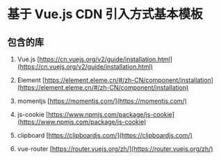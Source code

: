 # 基于 Vue.js CDN 引入方式基本模板

## 包含的库

1. Vue.js [https://cn.vuejs.org/v2/guide/installation.html](https://cn.vuejs.org/v2/guide/installation.html)

2. Element [https://element.eleme.cn/#/zh-CN/component/installation](https://element.eleme.cn/#/zh-CN/component/installation)

3. momentjs [https://momentjs.com/](https://momentjs.com/)

4. js-cookie [https://www.npmjs.com/package/js-cookie](https://www.npmjs.com/package/js-cookie)

5. clipboard [https://clipboardjs.com/](https://clipboardjs.com/)

6. vue-router [https://router.vuejs.org/zh/](https://router.vuejs.org/zh/)
